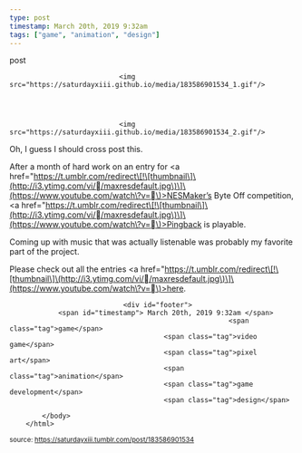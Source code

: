 ```yaml
---
type: post
timestamp: March 20th, 2019 9:32am
tags: ["game", "animation", "design"]
---
```

post


                               <img src="https://saturdayxiii.github.io/media/183586901534_1.gif"/>
                           

                                                                                                                           

                               <img src="https://saturdayxiii.github.io/media/183586901534_2.gif"/>
                           

                                                                                                                      
Oh, I guess I should cross post this.

After a month of hard work on an entry for <a href="https://t.umblr.com/redirect\[!\[thumbnail\]\(http://i3.ytimg.com/vi//maxresdefault.jpg\)\]\(https://www.youtube.com/watch\?v=\)>NESMaker’s Byte Off</a> competition, <a href="https://t.umblr.com/redirect\[!\[thumbnail\]\(http://i3.ytimg.com/vi//maxresdefault.jpg\)\]\(https://www.youtube.com/watch\?v=\)>Pingback</a> is playable.

Coming up with music that was actually listenable was probably my favorite part of the project.

Please check out all the entries <a href="https://t.umblr.com/redirect\[!\[thumbnail\]\(http://i3.ytimg.com/vi//maxresdefault.jpg\)\]\(https://www.youtube.com/watch\?v=\)>here</a>.
 
                                    
                
                
                
                
                                <div id="footer">
                <span id="timestamp"> March 20th, 2019 9:32am </span>
                                                          <span class="tag">game</span>
                                          <span class="tag">video game</span>
                                          <span class="tag">pixel art</span>
                                          <span class="tag">animation</span>
                                          <span class="tag">game development</span>
                                          <span class="tag">design</span>
                                                    
            </body>
        </html>

        
<small>source: https://saturdayxiii.tumblr.com/post/183586901534</small>
